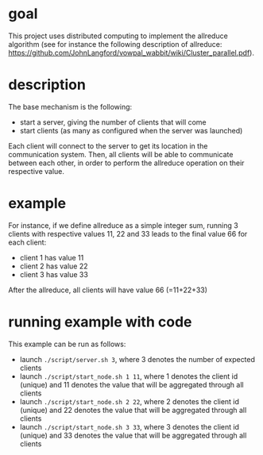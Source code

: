 # goal
This project uses distributed computing to implement the allreduce algorithm (see for instance the following description of allreduce: https://github.com/JohnLangford/vowpal_wabbit/wiki/Cluster_parallel.pdf).

# description
The base mechanism is the following:
* start a server, giving the number of clients that will come
* start clients (as many as configured when the server was launched)

Each client will connect to the server to get its location in the communication system.
Then, all clients will be able to communicate between each other, in order to perform the allreduce operation on their respective value.

# example
For instance, if we define allreduce as a simple integer sum, running 3 clients with respective values 11, 22 and 33 leads to the final value 66 for each client:
* client 1 has value 11
* client 2 has value 22
* client 3 has value 33

After the allreduce, all clients will have value 66 (=11+22+33)

# running example with code
This example can be run as follows:
* launch <code>./script/server.sh 3</code>, where 3 denotes the number of expected clients
* launch <code>./script/start_node.sh 1 11</code>, where 1 denotes the client id (unique) and 11 denotes the value that will be aggregated through all clients
* launch <code>./script/start_node.sh 2 22</code>, where 2 denotes the client id (unique) and 22 denotes the value that will be aggregated through all clients
* launch <code>./script/start_node.sh 3 33</code>, where 3 denotes the client id (unique) and 33 denotes the value that will be aggregated through all clients
